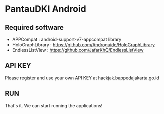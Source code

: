 PantauDKI Android
============

Required software
----------------------

- APPCompat : android-support-v7-appcompat library
- HoloGraphLibrary : https://github.com/Androguide/HoloGraphLibrary
- EndlessListView : https://github.com/JafarKhQ/EndlessListView


API KEY
----------------------
Please register and use your own API KEY at hackjak.bappedajakarta.go.id


RUN
-----
That's it. We can start running the applications!

